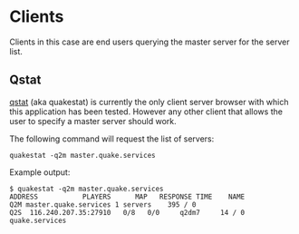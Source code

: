 # Clients

Clients in this case are end users querying the master server for the server list.

## Qstat

[qstat](https://github.com/multiplay/qstat) (aka quakestat) is currently the only client server browser with which this application has been tested.
However any other client that allows the user to specify a master server should work.

The following command will request the list of servers:

```
quakestat -q2m master.quake.services
```

Example output:

```
$ quakestat -q2m master.quake.services
ADDRESS           PLAYERS      MAP   RESPONSE TIME    NAME
Q2M master.quake.services 1 servers    395 / 0
Q2S  116.240.207.35:27910   0/8   0/0     q2dm7     14 / 0            quake.services
```
